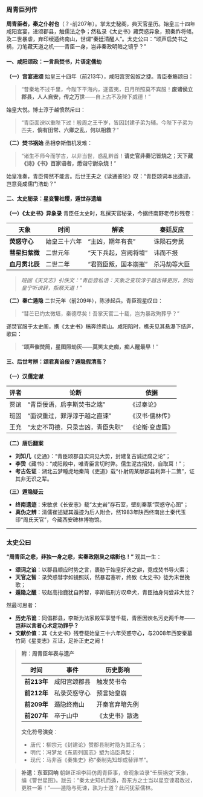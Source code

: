 ### **周青臣列传**

**周青臣者，秦之仆射也**（？-前207年）。掌太史秘阁，典天官星历。始皇三十四年咸阳宫宴，进颂郡县，触儒法之争；然私录《太史书》藏荧惑异象，预秦祚将倾。及二世暴虐，弃印绶遁终南山，世谓“秦廷清醒人”。太史公曰：“颂声启焚书之祸，刀笔藏天道之机——青臣一身，岂非秦政明暗之镜乎？”

#### **一、咸阳颂政：一言启焚书，片语定儒劫**

**（一）宫宴进颂**
 始皇三十四年（前213年），咸阳宫贺匈奴之捷。青臣奉觞颂曰：

> “昔秦地不过千里，今陛下平海内，逐蛮夷，日月所照莫不宾服！**废诸侯立郡县，人人自安，传之万世**——自上古不及陛下威德！”

始皇大悦。博士淳于越愤然斥曰：

> “青臣面谀以重陛下过！殷周之王千岁，皆因封建子弟为辅。今陛下子弟为匹夫，**倘有田常、六卿之乱，何以相救？**”

**（二）焚书祸始**
 丞相李斯借机发难：

> “诸生不师今而学古，以非当世，惑乱黔首！**请史官非秦记皆烧之；天下藏《诗》《书》百家语者，悉诣守尉杂烧！**”

始皇准奏，青臣愕然不能言。后世王夫之《读通鉴论》叹：“青臣颂词本出逢迎，岂意竟成儒门浩劫？”

#### **二、太史秘录：星变警社稷，遁世存遗编**

**（一）《太史书》异象录**
 青臣任太史时，私撰天官秘录，今据终南野老传抄残卷：

| **天象**       | 时间         | 解读                 | 秦廷反应     |
| -------------- | ------------ | -------------------- | ------------ |
| **荧惑守心**   | 始皇三十六年 | “主凶，期年有丧”     | 诛陨石旁民   |
| **彗星扫紫微** | 二世元年     | “天下兵起，宫阙将墟” | 讳而不报     |
| **血月贯北辰** | 二世二年     | “君戮臣叛，国本崩摧” | 杀冯劫等大臣 |

> *班固《天文志》引佚文：“青臣尝私语：天象之变较淳于越舌锋更厉，然始皇宁听谀辞，拒察天道！”*

**（二）秦亡遁隐**
 二世元年（前209年），陈涉起兵。青臣观星叹曰：

> “彗芒已灼太微垣，秦德尽矣！吾掌天官二十载，岂为暴政殉葬乎？”

遂焚官服于太史阁，携《太史书》稿奔终南山。咸阳陷时，樵夫见其悬瀑下结庐，歌曰：

> “**颂声催焚简，星图照劫灰——莫笑太史痴，痴人醒最早！**”

#### **三、后世考辨：颂君真谄佞？遁隐假清高？**

**（一）汉儒定谳**

| **评者** | 论断                             | 依据            |
| -------- | -------------------------------- | --------------- |
| 贾谊     | “青臣佞语，启李斯焚书之端”       | 《过秦论》      |
| 班固     | “面谀重过，罪浮淳于越之直谏”     | 《汉书·儒林传》 |
| 王充     | “太史不司德，只录吉凶，青臣失职” | 《论衡·变虚篇》 |

**（二）唐后翻案**

- **刘知几**《史通》：“青臣颂郡县实洞见大势，封建复古诚迂腐之论”；
- **李贽**《藏书》：“咸阳殿中，唯青臣言切时弊。儒生泥古招焚，自取耳！”；
- **考古佐证**：湖北云梦睡虎地秦简《吏道》载“仆射周某献郡县利弊十二策”，证其非无识之辈。

**（三）遁隐疑云**

- **终南遗迹**：宋敏求《长安志》载“太史岩”存石室，壁刻秦篆“荧惑守心图”；
- **真伪之辨**：清儒崔述疑其遁迹为后人附会，然1983年陕西终南出土秦代玉印“周氏天官”，今藏西安碑林博物馆。

------

### **太史公曰**

**“周青臣之悲，非独一身之悲，实秦政刚戾之缩影也！”** 观其一生：

- **颂词之谄**：以郡县顺应时势之言，裹胁于始皇好谀之癖，竟成焚书导火索；
- **天官之智**：录荧惑彗孛如镜照妖，然暴君塞听，终致《太史书》徒为末世挽歌；
- **遁隐之醒**：较赵高指鹿犹自矜智，李斯临刑方叹牵犬，青臣抽身何尝非大觉？

然最可思者：

- **历史吊诡**：同倡郡县，李斯为法家殿军享誉千载，青臣因谀名污史两千年——**岂非以言者心术定功罪乎？**
- **文献价值**：其《太史书》残卷载始皇三十六年荧惑守心，与2008年西安秦墓竹简《星变志》互证，足补正史之阙！

> **附：周青臣年表与遗产**
>
> | **时间**    | 事件         | 历史影响       |
> | ----------- | ------------ | -------------- |
> | **前213年** | 咸阳宫颂郡县 | 触发焚书令     |
> | **前212年** | 私录荧惑守心 | 预言始皇崩     |
> | **前209年** | 遁隐终南山   | 开秦官弃暗先例 |
> | **前207年** | 卒于山中     | 《太史书》散逸 |
>
> **文化符号演变**：
>
> - 唐代：柳宗元《封建论》赞郡县制时隐为其正名；
> - 明代：冯梦龙《东周列国志》塑为谄臣典型；
> - 现代：马非百《秦集史》称“秦制先知却成替罪羊”。

> **补遗：东亚回响**
>  朝鲜正祖李祘仿周青臣事，命观象监录“壬辰祸变”天象，编《警世星图》。跋云：“秦太史知机而遁，吾东方之士当以星变谏君改过，更胜一筹！”——遁隐与死谏，孰为士道？此问犹萦儒林。